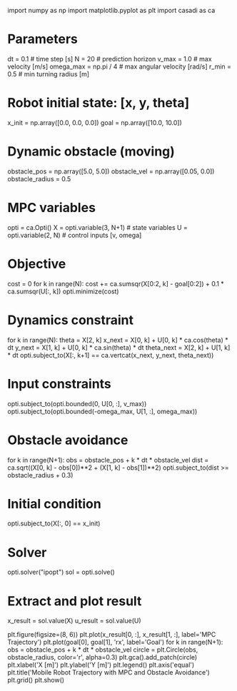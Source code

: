 import numpy as np
import matplotlib.pyplot as plt
import casadi as ca

# Parameters
dt = 0.1  # time step [s]
N = 20    # prediction horizon
v_max = 1.0  # max velocity [m/s]
omega_max = np.pi / 4  # max angular velocity [rad/s]
r_min = 0.5  # min turning radius [m]

# Robot initial state: [x, y, theta]
x_init = np.array([0.0, 0.0, 0.0])
goal = np.array([10.0, 10.0])

# Dynamic obstacle (moving)
obstacle_pos = np.array([5.0, 5.0])
obstacle_vel = np.array([0.05, 0.0])
obstacle_radius = 0.5

# MPC variables
opti = ca.Opti()
X = opti.variable(3, N+1)  # state variables
U = opti.variable(2, N)    # control inputs [v, omega]

# Objective
cost = 0
for k in range(N):
    cost += ca.sumsqr(X[0:2, k] - goal[0:2]) + 0.1 * ca.sumsqr(U[:, k])
opti.minimize(cost)

# Dynamics constraint
for k in range(N):
    theta = X[2, k]
    x_next = X[0, k] + U[0, k] * ca.cos(theta) * dt
    y_next = X[1, k] + U[0, k] * ca.sin(theta) * dt
    theta_next = X[2, k] + U[1, k] * dt
    opti.subject_to(X[:, k+1] == ca.vertcat(x_next, y_next, theta_next))

# Input constraints
opti.subject_to(opti.bounded(0, U[0, :], v_max))
opti.subject_to(opti.bounded(-omega_max, U[1, :], omega_max))

# Obstacle avoidance
for k in range(N+1):
    obs = obstacle_pos + k * dt * obstacle_vel
    dist = ca.sqrt((X[0, k] - obs[0])**2 + (X[1, k] - obs[1])**2)
    opti.subject_to(dist >= obstacle_radius + 0.3)

# Initial condition
opti.subject_to(X[:, 0] == x_init)

# Solver
opti.solver("ipopt")
sol = opti.solve()

# Extract and plot result
x_result = sol.value(X)
u_result = sol.value(U)

plt.figure(figsize=(8, 6))
plt.plot(x_result[0, :], x_result[1, :], label='MPC Trajectory')
plt.plot(goal[0], goal[1], 'rx', label='Goal')
for k in range(N+1):
    obs = obstacle_pos + k * dt * obstacle_vel
    circle = plt.Circle(obs, obstacle_radius, color='r', alpha=0.3)
    plt.gca().add_patch(circle)
plt.xlabel('X [m]')
plt.ylabel('Y [m]')
plt.legend()
plt.axis('equal')
plt.title('Mobile Robot Trajectory with MPC and Obstacle Avoidance')
plt.grid()
plt.show()
